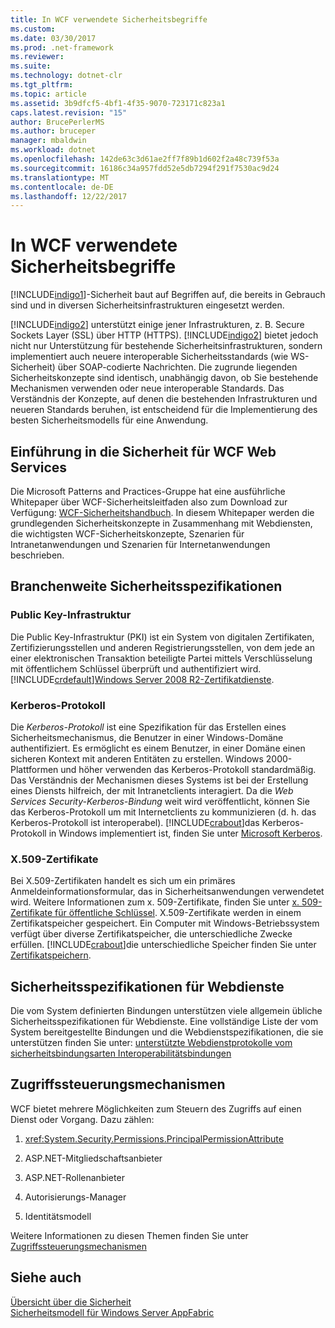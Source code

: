 ```yaml
---
title: In WCF verwendete Sicherheitsbegriffe
ms.custom: 
ms.date: 03/30/2017
ms.prod: .net-framework
ms.reviewer: 
ms.suite: 
ms.technology: dotnet-clr
ms.tgt_pltfrm: 
ms.topic: article
ms.assetid: 3b9dfcf5-4bf1-4f35-9070-723171c823a1
caps.latest.revision: "15"
author: BrucePerlerMS
ms.author: bruceper
manager: mbaldwin
ms.workload: dotnet
ms.openlocfilehash: 142de63c3d61ae2ff7f89b1d602f2a48c739f53a
ms.sourcegitcommit: 16186c34a957fdd52e5db7294f291f7530ac9d24
ms.translationtype: MT
ms.contentlocale: de-DE
ms.lasthandoff: 12/22/2017
---
```

# <a name="security-concepts-used-in-wcf"></a>In WCF verwendete Sicherheitsbegriffe
[!INCLUDE[indigo1](../../../../includes/indigo1-md.md)]-Sicherheit baut auf Begriffen auf, die bereits in Gebrauch sind und in diversen Sicherheitsinfrastrukturen eingesetzt werden.  
  
 [!INCLUDE[indigo2](../../../../includes/indigo2-md.md)] unterstützt einige jener Infrastrukturen, z. B. Secure Sockets Layer (SSL) über HTTP (HTTPS). [!INCLUDE[indigo2](../../../../includes/indigo2-md.md)] bietet jedoch nicht nur Unterstützung für bestehende Sicherheitsinfrastrukturen, sondern implementiert auch neuere interoperable Sicherheitsstandards (wie WS-Sicherheit) über SOAP-codierte Nachrichten. Die zugrunde liegenden Sicherheitskonzepte sind identisch, unabhängig davon, ob Sie bestehende Mechanismen verwenden oder neue interoperable Standards. Das Verständnis der Konzepte, auf denen die bestehenden Infrastrukturen und neueren Standards beruhen, ist entscheidend für die Implementierung des besten Sicherheitsmodells für eine Anwendung.  
  
## <a name="introduction-to-security-for-wcf-web-services"></a>Einführung in die Sicherheit für WCF Web Services  
 Die Microsoft Patterns and Practices-Gruppe hat eine ausführliche Whitepaper über WCF-Sicherheitsleitfaden also zum Download zur Verfügung: [WCF-Sicherheitshandbuch](http://go.microsoft.com/fwlink/?LinkId=210210). In diesem Whitepaper werden die grundlegenden Sicherheitskonzepte in Zusammenhang mit Webdiensten, die wichtigsten WCF-Sicherheitskonzepte, Szenarien für Intranetanwendungen und Szenarien für Internetanwendungen beschrieben.  
  
## <a name="industry-wide-security-specifications"></a>Branchenweite Sicherheitsspezifikationen  
  
### <a name="public-key-infrastructure"></a>Public Key-Infrastruktur  
 Die Public Key-Infrastruktur (PKI) ist ein System von digitalen Zertifikaten, Zertifizierungsstellen und anderen Registrierungsstellen, von dem jede an einer elektronischen Transaktion beteiligte Partei mittels Verschlüsselung mit öffentlichem Schlüssel überprüft und authentifiziert wird. [!INCLUDE[crdefault](../../../../includes/crdefault-md.md)][Windows Server 2008 R2-Zertifikatdienste](http://go.microsoft.com/fwlink/?LinkId=210211).  
  
### <a name="kerberos-protocol"></a>Kerberos-Protokoll  
 Die *Kerberos-Protokoll* ist eine Spezifikation für das Erstellen eines Sicherheitsmechanismus, die Benutzer in einer Windows-Domäne authentifiziert. Es ermöglicht es einem Benutzer, in einer Domäne einen sicheren Kontext mit anderen Entitäten zu erstellen. Windows 2000-Plattformen und höher verwenden das Kerberos-Protokoll standardmäßig. Das Verständnis der Mechanismen dieses Systems ist bei der Erstellung eines Diensts hilfreich, der mit Intranetclients interagiert. Da die *Web Services Security-Kerberos-Bindung* weit wird veröffentlicht, können Sie das Kerberos-Protokoll um mit Internetclients zu kommunizieren (d. h. das Kerberos-Protokoll ist interoperabel). [!INCLUDE[crabout](../../../../includes/crabout-md.md)]das Kerberos-Protokoll in Windows implementiert ist, finden Sie unter [Microsoft Kerberos](http://go.microsoft.com/fwlink/?LinkId=210212).  
  
### <a name="x509-certificates"></a>X.509-Zertifikate  
 Bei X.509-Zertifikaten handelt es sich um ein primäres Anmeldeinformationsformular, das in Sicherheitsanwendungen verwendetet wird. Weitere Informationen zum x. 509-Zertifikate, finden Sie unter [x. 509-Zertifikate für öffentliche Schlüssel](http://go.microsoft.com/fwlink/?LinkId=210213). X.509-Zertifikate werden in einem Zertifikatspeicher gespeichert. Ein Computer mit Windows-Betriebssystem verfügt über diverse Zertifikatspeicher, die unterschiedliche Zwecke erfüllen. [!INCLUDE[crabout](../../../../includes/crabout-md.md)]die unterschiedliche Speicher finden Sie unter [Zertifikatspeichern](http://go.microsoft.com/fwlink/?LinkID=87787).  
  
## <a name="web-services-security-specifications"></a>Sicherheitsspezifikationen für Webdienste  
 Die vom System definierten Bindungen unterstützen viele allgemein übliche Sicherheitsspezifikationen für Webdienste. Eine vollständige Liste der vom System bereitgestellte Bindungen und die Webdienstspezifikationen, die sie unterstützen finden Sie unter: [unterstützte Webdienstprotokolle vom sicherheitsbindungsarten Interoperabilitätsbindungen](../../../../docs/framework/wcf/feature-details/web-services-protocols-supported-by-system-provided-interoperability-bindings.md)  
  
## <a name="access-control-mechanisms"></a>Zugriffssteuerungsmechanismen  
 WCF bietet mehrere Möglichkeiten zum Steuern des Zugriffs auf einen Dienst oder Vorgang. Dazu zählen:  
  
1.  <xref:System.Security.Permissions.PrincipalPermissionAttribute>  
  
2.  ASP.NET-Mitgliedschaftsanbieter  
  
3.  ASP.NET-Rollenanbieter  
  
4.  Autorisierungs-Manager  
  
5.  Identitätsmodell  
  
 Weitere Informationen zu diesen Themen finden Sie unter [Zugriffssteuerungsmechanismen](../../../../docs/framework/wcf/feature-details/access-control-mechanisms.md)  
  
## <a name="see-also"></a>Siehe auch  
 [Übersicht über die Sicherheit](../../../../docs/framework/wcf/feature-details/security-overview.md)  
 [Sicherheitsmodell für Windows Server AppFabric](http://go.microsoft.com/fwlink/?LinkID=201279&clcid=0x409)
